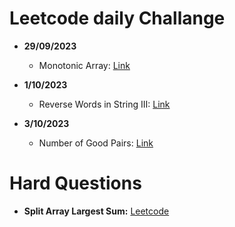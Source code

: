 # Leetcode daily Challange
- **29/09/2023**
  - Monotonic Array: [Link](https://leetcode.com/problems/monotonic-array/description/?envType=daily-question&envId=2023-09-29)

- **1/10/2023**
  - Reverse Words in String III: [Link](https://leetcode.com/problems/reverse-words-in-a-string-iii/description/?envType=daily-question&envId=2023-10-01)


- **3/10/2023**
  - Number of Good Pairs: [Link](https://leetcode.com/problems/number-of-good-pairs/description/?envType=daily-question&envId=2023-10-03)

# Hard Questions
- **Split Array Largest Sum:** [Leetcode](https://leetcode.com/problems/split-array-largest-sum/description/)